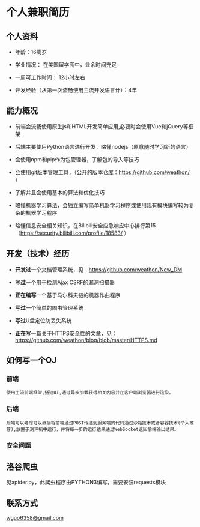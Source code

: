 # 个人兼职简历
## 个人资料
- 年龄：16周岁

- 学业情况： 在美国留学高中，业余时间充足

- 一周可工作时间： 12小时左右

- 开发经验（从第一次流畅使用主流开发语言计）：4年

## 能力概况
- 前端会流畅使用原生js和HTML开发简单应用,必要时会使用Vue和jQuery等框架

- 后端主要使用Python语言进行开发，略懂nodejs（原意随时学习新的语言）

- 会使用npm和pip作为包管理器，了解包的导入等技巧

- 会使用git版本管理工具，（公开的版本仓库：https://github.com/weathon/ ）

- 了解并且会使用基本的算法和优化技巧

- 略懂机器学习算法，会独立编写简单机器学习程序或使用现有模块编写较为复杂的机器学习程序

- 略懂信息安全相关知识，在Bilibili安全应急响应中心排行第15（https://security.bilibili.com/profile/18583/ ）

## 开发（技术）经历
- **开发过**一个文档管理系统，见：https://github.com/weathon/New_DM

- **写过**一个用于检测Ajax CSRF的漏洞扫描器

- **正在编写**一个基于马尔科夫链的机器作曲程序

- **写过**一个简单的图书管理系统

- **写过**U盘定位防丢失系统

- **正在写**一篇关于HTTPS安全性的文章，见：https://github.com/weathon/blog/blob/master/HTTPS.md
## 如何写一个OJ
### 前端

    使用主流前端框架,搭建UI,通过异步加载获得相关内容并在客户端浏览器进行渲染。

### 后端

    后端可以考虑可以直接将前端通过POST传递到服务端的代码通过沙箱技术或者容器技术(个人推荐),放置于测评机中运行，并将每一步的运行结果通过WebSocket返回前端输出结果。

### 安全问题

## 洛谷爬虫
见apider.py，此爬虫程序由PYTHON3编写，需要安装requests模块


## 联系方式
wguo6358@gmail.com
